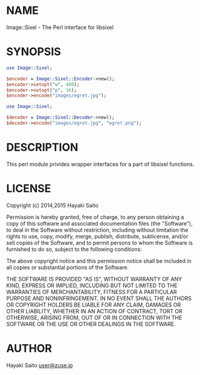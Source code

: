 # NAME

Image::Sixel - The Perl interface for libsixel

# SYNOPSIS

```perl
use Image::Sixel;

$encoder = Image::Sixel::Encoder->new();
$encoder->setopt("w", 400);
$encoder->setopt("p", 16);
$encoder->encode("images/egret.jpg");
```

```perl
use Image::Sixel;

$decoder = Image::Sixel::Decoder->new();
$decoder->encode("images/egret.jpg", "egret.png");
```

# DESCRIPTION

This perl module privides wrapper interfaces for a part of libsixel functions.


# LICENSE

Copyright (c) 2014,2015 Hayaki Saito

Permission is hereby granted, free of charge, to any person obtaining a copy of
this software and associated documentation files (the "Software"), to deal in
the Software without restriction, including without limitation the rights to
use, copy, modify, merge, publish, distribute, sublicense, and/or sell copies of
the Software, and to permit persons to whom the Software is furnished to do so,
subject to the following conditions:

The above copyright notice and this permission notice shall be included in all
copies or substantial portions of the Software.

THE SOFTWARE IS PROVIDED "AS IS", WITHOUT WARRANTY OF ANY KIND, EXPRESS OR
IMPLIED, INCLUDING BUT NOT LIMITED TO THE WARRANTIES OF MERCHANTABILITY, FITNESS
FOR A PARTICULAR PURPOSE AND NONINFRINGEMENT. IN NO EVENT SHALL THE AUTHORS OR
COPYRIGHT HOLDERS BE LIABLE FOR ANY CLAIM, DAMAGES OR OTHER LIABILITY, WHETHER
IN AN ACTION OF CONTRACT, TORT OR OTHERWISE, ARISING FROM, OUT OF OR IN
CONNECTION WITH THE SOFTWARE OR THE USE OR OTHER DEALINGS IN THE SOFTWARE.


# AUTHOR

Hayaki Saito <user@zuse.jp>

